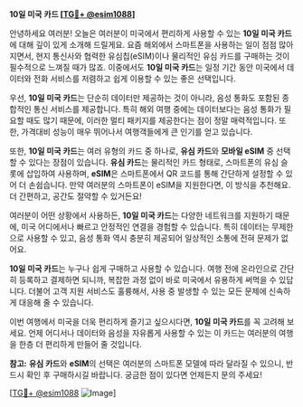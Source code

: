 **10일 미국 카드 [[TG💪+ @esim1088](https://t.me/s/esim1088)]**

안녕하세요 여러분! 오늘은 여러분이 미국에서 편리하게 사용할 수 있는 **10일 미국 카드**에 대해 깊이 있게 소개해 드릴게요. 요즘 해외에서 스마트폰을 사용하는 일이 점점 많아지면서, 현지 통신사와 협력한 유심칩(eSIM)이나 물리적인 유심 카드를 구매하는 것이 필수적으로 느껴질 때가 많죠. 이중에서도 **10일 미국 카드**는 일정 기간 동안 미국에서 데이터와 전화 서비스를 저렴하고 쉽게 이용할 수 있는 좋은 선택입니다.

우선, **10일 미국 카드**는 단순히 데이터만 제공하는 것이 아니라, 음성 통화도 포함된 종합적인 통신 서비스를 제공합니다. 특히 해외 여행 중에는 데이터보다는 음성 통화가 필요할 때도 많기 때문에, 이러한 멀티 패키지를 제공한다는 점이 정말 매력적입니다. 또한, 가격대비 성능이 매우 뛰어나서 여행객들에게 큰 인기를 얻고 있습니다.

또한, **10일 미국 카드**는 여러 유형의 카드 중 하나로, **유심 카드**와 **모바일 eSIM** 중 선택할 수 있다는 장점이 있습니다. **유심 카드**는 물리적인 카드 형태로, 스마트폰의 유심 슬롯에 삽입하여 사용하며, **eSIM**은 스마트폰에서 QR 코드를 통해 간단하게 설정할 수 있어 더 손쉽습니다. 만약 여러분의 스마트폰이 eSIM을 지원한다면, 이 방식을 추천해요. 더 간편하고, 공간도 절약할 수 있거든요!

여러분이 어떤 상황에서 사용하든, **10일 미국 카드**는 다양한 네트워크를 지원하기 때문에, 미국 어디에서나 빠르고 안정적인 연결을 경험할 수 있습니다. 특히 데이터는 무제한으로 사용할 수 있고, 음성 통화 역시 충분히 제공되어 일상적인 소통에 전혀 문제가 없어요.

**10일 미국 카드**는 누구나 쉽게 구매하고 사용할 수 있습니다. 여행 전에 온라인으로 간단히 등록하고 결제하면 되니까, 복잡한 과정 없이 바로 미국에서 유용하게 써먹을 수 있답니다. 더불어 고객 지원 서비스도 훌륭해서, 사용 중 발생할 수 있는 모든 문제에 신속하게 대응해 줄 수 있습니다.

이번 여행에서 미국을 더욱 편리하게 즐기고 싶으시다면, **10일 미국 카드**를 꼭 고려해 보세요. 언제 어디서나 데이터와 음성을 자유롭게 사용할 수 있는 이 카드는 여러분의 여행을 한층 더 편리하게 만들어 줄 것입니다.

**참고:** **유심 카드**와 **eSIM**의 선택은 여러분의 스마트폰 모델에 따라 달라질 수 있으니, 반드시 확인 후 구매하시길 바랍니다. 궁금한 점이 있다면 언제든지 문의 주세요! 

[[TG💪+ @esim1088](https://t.me/s/esim1088) ![Image](https://i.postimg.cc/Y0z9fWf4/image.png)]